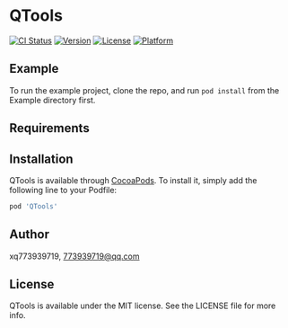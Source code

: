 # QTools

[![CI Status](https://img.shields.io/travis/xq773939719/QTools.svg?style=flat)](https://travis-ci.org/xq773939719/QTools)
[![Version](https://img.shields.io/cocoapods/v/QTools.svg?style=flat)](https://cocoapods.org/pods/QTools)
[![License](https://img.shields.io/cocoapods/l/QTools.svg?style=flat)](https://cocoapods.org/pods/QTools)
[![Platform](https://img.shields.io/cocoapods/p/QTools.svg?style=flat)](https://cocoapods.org/pods/QTools)

## Example

To run the example project, clone the repo, and run `pod install` from the Example directory first.

## Requirements

## Installation

QTools is available through [CocoaPods](https://cocoapods.org). To install
it, simply add the following line to your Podfile:

```ruby
pod 'QTools'
```

## Author

xq773939719, 773939719@qq.com

## License

QTools is available under the MIT license. See the LICENSE file for more info.
